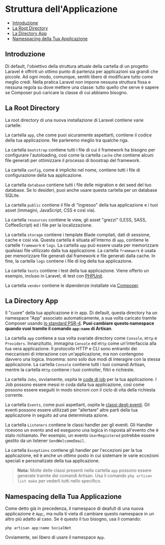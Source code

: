 # Struttura dell'Applicazione

- [Introduzione](#introduzione)
- [La Root Directory](#la-root-directory)
- [La Directory App](#la-directory-app)
- [Namespacing della Tua Applicazione](#namespacing-della-tua-applicazione)

<a name="introduzione"></a>
## Introduzione

Di default, l'obiettivo della struttura attuale della cartella di un progetto Laravel è offrirti un ottimo punto di partenza per applicazioni sia grandi che piccole. Ad ogni modo, comunque, sentiti libero di modificare tutto come meglio credi. Nella pratica Laravel non impone nessuna struttura fissa e nessuna regola su dove mettere una classe: tutto quello che serve è sapere se Composer può caricare la classe di cui abbiamo bisogno.

<a name="la-root-directory"></a>
## La Root Directory

La root directory di una nuova installazione di Laravel contiene varie cartelle:

La cartella `app`, che come puoi sicuramente aspettarti, contiene il codice della tua applicazione. Ne parleremo meglio tra qualche riga.

La cartella `bootstrap` contiene tutti i file di cui il framework ha bisogno per configurare l'autoloading, così come la cartella `cache` che contiene alcuni file generati per ottimizzare il processo di boostrap del framework.

La cartella `config`, come è implicito nel nome, contiene tutti i file di configurazione della tua applicazione.

La cartella `database` contiene tutti i file delle migration e dei seed del tuo database. Se lo desideri, puoi anche usare questa cartella per un database SQLite.

La cartella `public` contiene il file di "ingresso" della tua applicazione e i tuoi asset (immagini, JavaScript, CSS e così via).

La cartella `resources` contiene le view, gli asset "grezzi" (LESS, SASS, CoffeeScript) ed i file per la localizzazione.

La cartella `storage` contiene i template Blade compilati, dati di sessione, cache e così via. Questa cartella è situata all'interno di `app`, contiene le cartelle `framework` e `logs`. La cartella `app` può essere usata per memorizzare qualsiasi file utilizzato dalla tua applicazione. La cartella `framework` è usata per memorizzare file generati dal framework e file generati dalla cache. In fine, la cartella `logs` contiene i file di log della tua applicazione.

La cartella `tests` contiene i test della tua applicazione. Viene offerto un esempio, incluso in Laravel, di test con [PHPUnit](https://phpunit.de/).

La cartella `vendor` contiene le dipendenze installate via [Composer](https://getcomposer.org).

<a name="la-directory-app"></a>
## La Directory App

Il "cuore" della tua applicazione è in app. Di default, questa directory ha un namespace "App" associato automaticamente, a sua volta caricato tramite Composer usando [lo standard PSR-4](http://www.php-fig.org/psr/psr-4/). **Puoi cambiare questo namespace quando vuoi tramite il comando `app:name` di Artisan**.

La cartella `app` contiene a sua volta svariate directory come `Console`, `Http` e `Providers`. Innanzitutto, immagina `Console` ed `Http` come un'interfaccia alla tua vera applicazione. Il protocollo HTTP e CLI sono entrambi dei meccanismi di interazione con un'applicazione, ma non contengono davvero una logica. Insomma: sono solo due modi di interagire con la stessa applicazione. La cartella `Console` contiene tutti i tuoi comandi Artisan, mentre la cartella `Http` contiene i tuoi controller, filtri e richieste.

La cartella `Jobs`, ovviamente, ospita le [code di job](/code) per la tua applicazione. I Job possono essere messi in coda dalla tua applicazione, così come possono essere eseguiti in modo sincroni con il ciclo di vita della richiesta corrente.

La cartella `Events`, come puoi aspettarti, ospita le [classi degli eventi](/eventi). Gli eventi possono essere utilizzati per “allertare” altre parti della tua applicazione in seguito ad una determinata azione.

La cartella `Listeners` contiene le classi handler per gli eventi. Gli Handler ricevono un evento and ed eseguono una logica in risposta all'evento che è stato richiamato. Per esempio, un evento `UserRegistered` potrebbe essere gestito da un listener `SendWelcomeEmail`.

La cartella `Exceptions` contiene gli handler per l'eccezioni per la tua applicazione, ed è anche un ottimo posto in cui sistemare le varie eccezioni speciali e personalizate della tua applicazione.

> **Nota:** Molte delle classi presenti nella cartella `app` possono essere generate tramite dei comandi Artisan. Usa il comando `php artisan list make` per vederli tutti nello specifico.

<a name="namespacing-della-tua-applicazione"></a>
## Namespacing della Tua Applicazione

Come detto già in precedenza, il namespace di deafult di una nuova applicazione è `App`;, ma nulla ti vieta di cambiare questo namespace in un altro più adatto al caso. Se è questo il tuo bisogno, usa il comando:

	php artisan app:name SocialNet

Ovviamente, sei libero di usare il namespace `App`.
